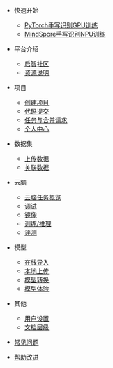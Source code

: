 <!-- docs/_sidebar.md -->

- 快速开始
    - [PyTorch手写识别GPU训练](quickstart/quickstartGPU.md)
    - [MindSpore手写识别NPU训练](quickstart/quickstartNPU.md)

- 平台介绍
    - [启智社区](intro/intro.md)
    - [资源说明](intro/resources.md)

- 项目
    - [创建项目](repo/create.md)
    - [代码提交](repo/code.md)
    - [任务与合并请求](repo/pr.md)
    - [个人中心](repo/center.md)

- 数据集
    - [上传数据](dataset/upload.md)
    - [关联数据](dataset/link.md)

- 云脑
    - [云脑任务概览](cloudbrain/cloudbrain.md)
    - [调试](cloudbrain/debug.md)
    - [镜像](cloudbrain/mirror.md)
    - [训练/推理](cloudbrain/train.md)
    - [评测](cloudbrain/eval.md)

- 模型
    - [在线导入](/model/import.md)
    - [本地上传](/model/upload.md)
    - [模型转换](/model/convert.md)
    - [模型体验](/model/space.md)

- 其他
    - [用户设置](others/user.md)
    - [文档层级](others/hierarchy.md)

- [常见问题](others/FAQ.md)
- [帮助改进](others/helper.md)
